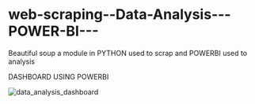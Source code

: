 # web-scraping--Data-Analysis---POWER-BI---
Beautiful soup a module in PYTHON used to scrap and POWERBI used to analysis

DASHBOARD USING POWERBI

![data_analysis_dashboard](https://user-images.githubusercontent.com/78075295/217341814-d6d5b020-d77d-456b-8138-a660e9380923.png)
